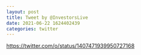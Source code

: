 ```yaml
--- 
layout: post 
title: Tweet by @InvestorsLive 
date: 2021-06-22 1624402439 
categories: twitter 
--- 
```

https://twitter.com/o/status/1407471939950727168